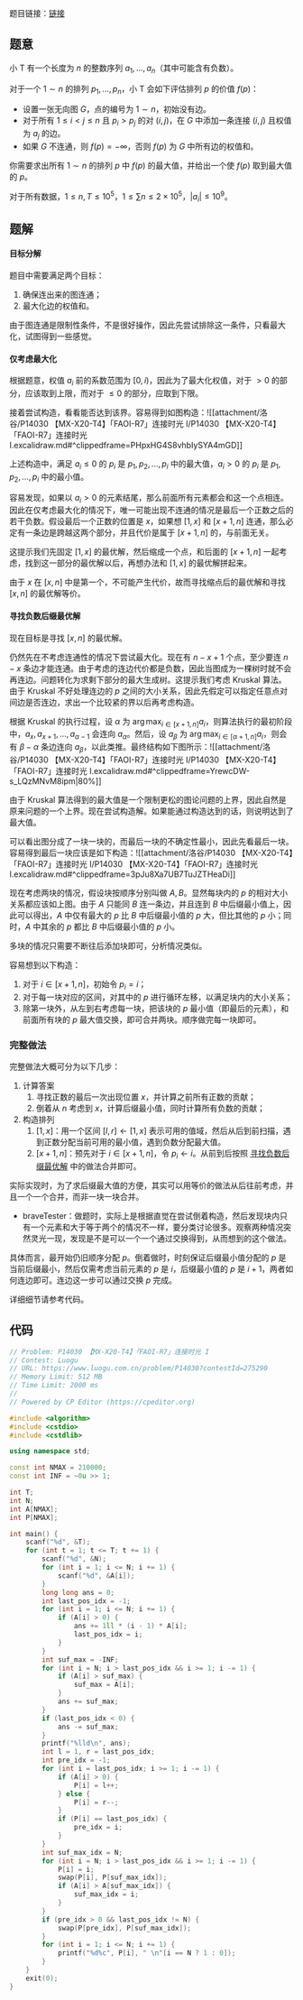 题目链接：[链接](https://www.luogu.com.cn/problem/P14030)

## 题意

小 T 有一个长度为 $n$ 的整数序列 $a_1, \ldots, a_n$（其中可能含有负数）。

对于一个 $1 \sim n$ 的排列 $p_1, \ldots, p_n$，小 T 会如下评估排列 $p$ 的价值 $f(p)$：

- 设置一张无向图 $G$，点的编号为 $1\sim n$，初始没有边。
- 对于所有 $1\le i<j\le n$ 且 $p_i>p_j$ 的对 $(i,j)$，在 $G$ 中添加一条连接 $(i,j)$ 且权值为 $a_j$ 的边。
- 如果 $G$ 不连通，则 $f(p)=-\infty$，否则 $f(p)$ 为 $G$ 中所有边的权值和。

你需要求出所有 $1 \sim n$ 的排列 $p$ 中 $f(p)$ 的最大值，并给出一个使 $f(p)$ 取到最大值的 $p$。

对于所有数据，$1\le n,T\le 10^5$，$1\le \sum n\le 2\times10^5$，$\lvert a_i\rvert\le10^9$。

## 题解

#### 目标分解

题目中需要满足两个目标：

1. 确保连出来的图连通；
2. 最大化边的权值和。

由于图连通是限制性条件，不是很好操作，因此先尝试排除这一条件，只看最大化，试图得到一些感觉。

#### 仅考虑最大化

根据题意，权值 $a_i$ 前的系数范围为 $[0, i)$，因此为了最大化权值，对于 $> 0$ 的部分，应该取到上限，而对于 $\le 0$ 的部分，应取到下限。

接着尝试构造，看看能否达到该界。容易得到如图构造：![[attachment/洛谷/P14030 【MX-X20-T4】「FAOI-R7」连接时光 I/P14030 【MX-X20-T4】「FAOI-R7」连接时光 I.excalidraw.md#^clippedframe=PHpxHG4S8vhbIySYA4mGD]]

上述构造中，满足 $a_i \le 0$ 的 $p_i$ 是 $p_1, p_2, \dots, p_i$ 中的最大值，$a_i > 0$ 的 $p_i$ 是 $p_1, p_2, \dots, p_i$ 中的最小值。

容易发现，如果以 $a_i > 0$ 的元素结尾，那么前面所有元素都会和这一个点相连。因此在仅考虑最大化的情况下，唯一可能出现不连通的情况是最后一个正数之后的若干负数。假设最后一个正数的位置是 $x$，如果想 $[1, x]$ 和 $[x + 1, n]$ 连通，那么必定有一条边是跨越这两个部分，并且代价是属于 $[x + 1, n]$ 的，与前面无关。

这提示我们先固定 $[1, x]$ 的最优解，然后缩成一个点，和后面的 $[x +1, n]$ 一起考虑，找到这一部分的最优解以后，再想办法和 $[1, x]$ 的最优解拼起来。

由于 $x$ 在 $[x, n]$ 中是第一个，不可能产生代价，故而寻找缩点后的最优解和寻找 $[x, n]$ 的最优解等价。

#### 寻找负数后缀最优解

现在目标是寻找 $[x, n]$ 的最优解。

仍然先在不考虑连通性的情况下尝试最大化。现在有 $n - x + 1$ 个点，至少要连 $n - x$ 条边才能连通。由于考虑的连边代价都是负数，因此当图成为一棵树时就不会再连边。问题转化为求剩下部分的最大生成树。这提示我们考虑 Kruskal 算法。由于 Kruskal 不好处理连边的 $p$ 之间的大小关系，因此先假定可以指定任意点对间边是否连边，求出一个比较紧的界以后再考虑构造。

根据 Kruskal 的执行过程，设 $\alpha$ 为 $\arg\max_{i \in [x + 1, n]} a_i$，则算法执行的最初阶段中，$a_x, a_{x + 1}, \dots, a_{\alpha - 1}$ 会连向 $a_\alpha$。然后，设 $a_\beta$ 为 $\arg \max_{i \in [\alpha + 1, n]} a_i$，则会有 $\beta - \alpha$ 条边连向 $a_\beta$，以此类推。最终结构如下图所示：![[attachment/洛谷/P14030 【MX-X20-T4】「FAOI-R7」连接时光 I/P14030 【MX-X20-T4】「FAOI-R7」连接时光 I.excalidraw.md#^clippedframe=YrewcDW-s_LQzMNvM8ipm|80%]]

由于 Kruskal 算法得到的最大值是一个限制更松的图论问题的上界，因此自然是原来问题的一个上界。现在尝试构造解。如果能通过构造达到的话，则说明达到了最大值。

可以看出图分成了一块一块的，而最后一块的不确定性最小，因此先看最后一块。容易得到最后一块应该是如下构造：![[attachment/洛谷/P14030 【MX-X20-T4】「FAOI-R7」连接时光 I/P14030 【MX-X20-T4】「FAOI-R7」连接时光 I.excalidraw.md#^clippedframe=3pJu8Xa7UB7TuJZTHeaDi]]

现在考虑两块的情况，假设块按顺序分别叫做 $A, B$。显然每块内的 $p$ 的相对大小关系都应该如上图。由于 $A$ 只能同 $B$ 连一条边，并且连到 $B$ 中后缀最小值上，因此可以得出，$A$ 中仅有最大的 $p$ 比 $B$ 中后缀最小值的 $p$ 大，但比其他的 $p$ 小；同时，$A$ 中其余的 $p$ 都比 $B$ 中后缀最小值的 $p$ 小。

多块的情况只需要不断往后添加块即可，分析情况类似。

容易想到以下构造：

1. 对于 $i \in [x + 1, n]$，初始令 $p_i = i$；
2. 对于每一块对应的区间，对其中的 $p$ 进行循环左移，以满足块内的大小关系；
3. 除第一块外，从左到右考虑每一块，把该块的 $p$ 最小值（即最后的元素），和前面所有块的 $p$ 最大值交换，即可合并两块。顺序做完每一块即可。

### 完整做法

完整做法大概可分为以下几步：

1. 计算答案
	1. 寻找正数的最后一次出现位置 $x$，并计算之前所有正数的贡献；
	2. 倒着从 $n$ 考虑到 $x$，计算后缀最小值，同时计算所有负数的贡献；
2. 构造排列
	1. $[1, x]$：用一个区间 $[l, r] \gets [1, x]$ 表示可用的值域，然后从后到前扫描，遇到正数分配当前可用的最小值，遇到负数分配最大值。
	2. $[x + 1, n]$：预先对于 $i \in [x + 1, n]$，令 $p_i \gets i$。从前到后按照 [寻找负数后缀最优解](#寻找负数后缀最优解) 中的做法合并即可。

实际实现时，为了求后缀最大值的方便，其实可以用等价的做法从后往前考虑，并且一个一个合并，而非一块一块合并。

- braveTester：做题时，实际上是根据直觉在尝试倒着构造，然后发现块内只有一个元素和大于等于两个的情况不一样，要分类讨论很多。观察两种情况突然灵光一现，发现是不是可以一个一个通过交换得到，从而想到的这个做法。

具体而言，最开始仍旧顺序分配 $p$。倒着做时，时刻保证后缀最小值分配的 $p$ 是当前后缀最小，然后仅需考虑当前元素的 $p$ 是 $i$，后缀最小值的 $p$ 是 $i + 1$，两者如何连边即可。连边这一步可以通过交换 $p$ 完成。

详细细节请参考代码。

## 代码

```c++
// Problem: P14030 【MX-X20-T4】「FAOI-R7」连接时光 I
// Contest: Luogu
// URL: https://www.luogu.com.cn/problem/P14030?contestId=275290
// Memory Limit: 512 MB
// Time Limit: 2000 ms
//
// Powered by CP Editor (https://cpeditor.org)

#include <algorithm>
#include <cstdio>
#include <cstdlib>

using namespace std;

const int NMAX = 210000;
const int INF = ~0u >> 1;

int T;
int N;
int A[NMAX];
int P[NMAX];

int main() {
    scanf("%d", &T);
    for (int t = 1; t <= T; t += 1) {
        scanf("%d", &N);
        for (int i = 1; i <= N; i += 1) {
            scanf("%d", &A[i]);
        }
        long long ans = 0;
        int last_pos_idx = -1;
        for (int i = 1; i <= N; i += 1) {
            if (A[i] > 0) {
                ans += 1ll * (i - 1) * A[i];
                last_pos_idx = i;
            }
        }
        int suf_max = -INF;
        for (int i = N; i > last_pos_idx && i >= 1; i -= 1) {
            if (A[i] > suf_max) {
                suf_max = A[i];
            }
            ans += suf_max;
        }
        if (last_pos_idx < 0) {
            ans -= suf_max;
        }
        printf("%lld\n", ans);
        int l = 1, r = last_pos_idx;
        int pre_idx = -1;
        for (int i = last_pos_idx; i >= 1; i -= 1) {
            if (A[i] > 0) {
                P[i] = l++;
            } else {
                P[i] = r--;
            }
            if (P[i] == last_pos_idx) {
                pre_idx = i;
            }
        }
        int suf_max_idx = N;
        for (int i = N; i > last_pos_idx && i >= 1; i -= 1) {
            P[i] = i;
            swap(P[i], P[suf_max_idx]);
            if (A[i] > A[suf_max_idx]) {
                suf_max_idx = i;
            }
        }
        if (pre_idx > 0 && last_pos_idx != N) {
            swap(P[pre_idx], P[suf_max_idx]);
        }
        for (int i = 1; i <= N; i += 1) {
            printf("%d%c", P[i], " \n"[i == N ? 1 : 0]);
        }
    }
    exit(0);
}
```